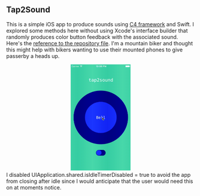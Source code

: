 ## Tap2Sound 

This is a simple iOS app to produce sounds using [C4 framework](http://www.c4ios.com) and Swift. I explored some methods here without using Xcode's interface builder that randomly produces color button feedback with the associated sound.  Here's the [reference to the repository file](https://github.com/philsgu/bell-sound-swift-app-). I'm a mountain biker and thought this might help with bikers wanting to use their mounted phones to give passerby a heads up.  

<center><img src="/images/tout.gif" alt="bell" width="160" height="284"> </center>
I disabled UIApplication.shared.isIdleTimerDisabled = true
to avoid the app from closing after idle since I would anticipate that the user would need this on at moments notice.


